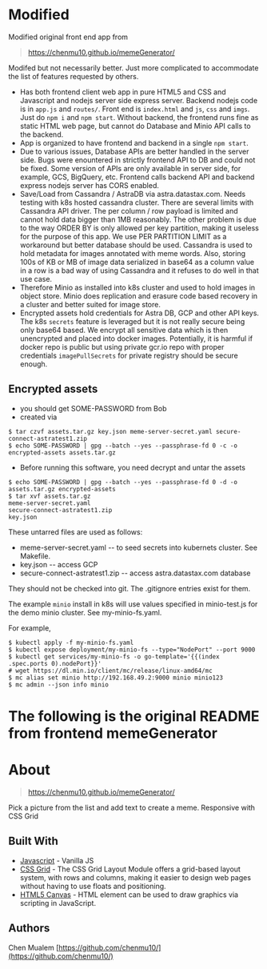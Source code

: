 # Modified

Modified original front end app from 
> https://chenmu10.github.io/memeGenerator/

Modifed but not necessarily better. Just more complicated to accommodate the list of features requested by others.

* Has both frontend client web app in pure HTML5 and CSS and Javascript and nodejs server side express server. Backend nodejs
code is in `app.js` and `routes/`. Front end is `index.html` and `js`, `css` and `imgs`. Just do `npm i` and `npm start`. Without backend,
the frontend runs fine as static HTML web page, but cannot do Database
and Minio API calls to the backend.
* App is organized to have frontend and backend in a single `npm start`.
* Due to various issues, Database APIs are better handled in the server side. Bugs were enountered in strictly frontend API to DB and could not be fixed. Some  version of APIs are only available in server side, for example, GCS, BigQuery, etc. Frontend calls backend API and backend express nodejs server has CORS enabled.
* Save/Load from Cassandra / AstraDB via astra.datastax.com. Needs testing with k8s hosted cassandra cluster. There are several limits with Cassandra API driver. The per column / row payload is limited and cannot hold data bigger than 1MB reasonably. The other problem is due to the way ORDER BY is only allowed per key partition, making it useless for the purpose of this app. We use PER PARTITION LIMIT as a workaround but better database should be used. Cassandra is used to hold metadata for images annotated with meme words. Also, storing 100s of KB or MB of image data serialized in base64 as a column value in a row is a bad way of using Cassandra and it refuses to do well in that use case.
* Therefore Minio as installed into k8s cluster and used to hold images in object store. Minio does replication and erasure code based recovery in a cluster and better suited for image store.
* Encrypted assets hold credentials for Astra DB, GCP and other API keys. The k8s `secrets` feature is leveraged but it is not really secure being only base64 based. We encrypt all sensitive data which is then unencrypted and placed into docker images. Potentially, it is harmful if docker repo is public but using private gcr.io repo with proper credentials `imagePullSecrets` for private registry should be secure enough.

## Encrypted assets

* you should get SOME-PASSWORD from Bob
* created via

```
$ tar czvf assets.tar.gz key.json meme-server-secret.yaml secure-connect-astratest1.zip
$ echo SOME-PASSWORD | gpg --batch --yes --passphrase-fd 0 -c -o encrypted-assets assets.tar.gz
```

* Before running this software, you need decrypt and untar the assets
```
$ echo SOME-PASSWORD | gpg --batch --yes --passphrase-fd 0 -d -o assets.tar.gz encrypted-assets 
$ tar xvf assets.tar.gz
meme-server-secret.yaml
secure-connect-astratest1.zip
key.json
```

These untarred files are used as follows:

* meme-server-secret.yaml -- to seed secrets into kubernets cluster. See Makefile.
* key.json -- access GCP
* secure-connect-astratest1.zip -- access astra.datastax.com database

They should not be checked into git.  The .gitignore entries exist for them.

The example `minio` install in k8s will use values specified in minio-test.js for
the demo minio cluster. See my-minio-fs.yaml.

For example,

```
$ kubectl apply -f my-minio-fs.yaml
$ kubectl expose deployment/my-minio-fs --type="NodePort" --port 9000
$ kubectl get services/my-minio-fs -o go-template='{{(index .spec.ports 0).nodePort}}'
# wget https://dl.min.io/client/mc/release/linux-amd64/mc
$ mc alias set minio http://192.168.49.2:9000 minio minio123
$ mc admin --json info minio
```

# The following is the original README from frontend memeGenerator

# About
> https://chenmu10.github.io/memeGenerator/

Pick a picture from the list and add text to create a meme.
Responsive with CSS Grid

## Built With

* [Javascript](http://) - Vanilla JS
* [CSS Grid](https://developer.mozilla.org/en-US/docs/Web/CSS/CSS_Grid_Layout) - The CSS Grid Layout Module offers a grid-based layout system, with rows and columns, making it easier to design web pages without having to use floats and positioning.
* [HTML5 Canvas](https://developer.mozilla.org/en-US/docs/Web/HTML/Element/canvas) - HTML <canvas> element can be used to draw graphics via scripting in JavaScript. 


## Authors

Chen Mualem 
[https://github.com/chenmu10/](https://github.com/chenmu10/)
